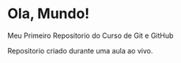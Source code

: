 # Ola, Mundo!
 Meu Primeiro Repositorio do Curso de Git e GitHub
 
 Repositorio criado durante uma aula ao vivo.